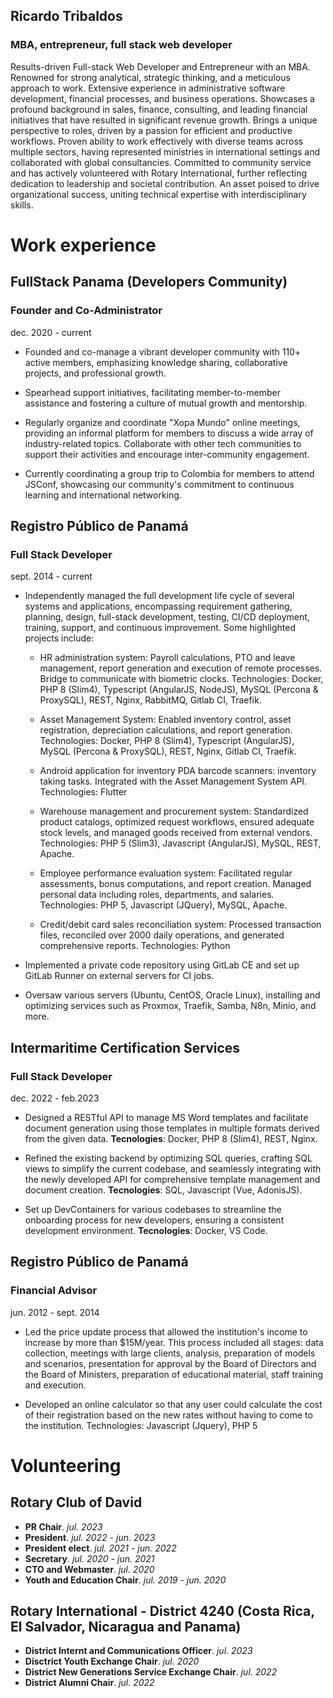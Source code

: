 <!--
**tribal2/tribal2** is a ✨ _special_ ✨ repository because its `README.md` (this file) appears on your GitHub profile.

Here are some ideas to get you started:

- 🔭 I’m currently working on ...
- 🌱 I’m currently learning ...
- 👯 I’m looking to collaborate on ...
- 🤔 I’m looking for help with ...
- 💬 Ask me about ...
- 📫 How to reach me: ...
- 😄 Pronouns: ...
- ⚡ Fun fact: ...
-->
## Ricardo Tribaldos
###  MBA, entrepreneur, full stack web developer

Results-driven Full-stack Web Developer and Entrepreneur with an MBA.  Renowned for strong analytical, strategic thinking, and a meticulous  approach to work. Extensive experience in administrative software  development, financial processes, and business operations. Showcases a  profound background in sales, finance, consulting, and leading financial  initiatives that have resulted in significant revenue growth. Brings a  unique perspective to roles, driven by a passion for efficient and  productive workflows. Proven ability to work effectively with diverse  teams across multiple sectors, having represented ministries in  international settings and collaborated with global consultancies.  Committed to community service and has actively volunteered with Rotary International, further reflecting dedication to leadership and societal  contribution. An asset poised to drive organizational success, uniting  technical expertise with interdisciplinary skills.


# Work experience

## FullStack Panama (Developers Community)
### Founder and Co-Administrator
dec. 2020 - current

- Founded and co-manage a vibrant developer community with 110+ active members, emphasizing knowledge sharing, collaborative projects, and professional growth.

- Spearhead support initiatives, facilitating member-to-member assistance and fostering a culture of mutual growth and mentorship.

- Regularly organize and coordinate "Xopa Mundo" online meetings, providing an informal platform for members to discuss a wide array of industry-related topics.
Collaborate with other tech communities to support their activities and encourage inter-community engagement.

- Currently coordinating a group trip to Colombia for members to attend JSConf, showcasing our community's commitment to continuous learning and international networking.


## Registro Público de Panamá
### Full Stack Developer
sept. 2014 - current

- Independently managed the full development life cycle of several systems  and applications, encompassing requirement gathering, planning, design,  full-stack development, testing, CI/CD deployment, training, support,  and continuous improvement. Some highlighted projects include:

  - HR administration system: Payroll calculations, PTO and leave management, report generation  and execution of remote processes. Bridge to communicate with biometric clocks. Technologies: Docker, PHP 8 (Slim4), Typescript  (AngularJS, NodeJS), MySQL (Percona & ProxySQL), REST, Nginx, RabbitMQ, Gitlab CI, Traefik.

  - Asset Management System: Enabled inventory control, asset registration, depreciation calculations, and report generation. Technologies: Docker, PHP 8 (Slim4), Typescript  (AngularJS), MySQL (Percona & ProxySQL), REST, Nginx, Gitlab CI, Traefik.

  - Android application for inventory PDA barcode scanners: inventory taking tasks. Integrated with the Asset Management System API. Technologies: Flutter

  - Warehouse management and procurement system: Standardized product catalogs, optimized request workflows, ensured  adequate stock levels, and managed goods received from external vendors. Technologies: PHP 5 (Slim3), Javascript  (AngularJS), MySQL, REST, Apache.

  - Employee performance evaluation system: Facilitated regular assessments, bonus computations, and report  creation. Managed personal data including roles, departments, and  salaries. Technologies: PHP 5, Javascript (JQuery), MySQL, Apache.

  - Credit/debit card sales reconciliation system: Processed transaction files, reconciled over 2000 daily operations, and generated comprehensive reports. Technologies: Python

- Implemented a private code repository using GitLab CE and set up GitLab Runner on external servers for CI jobs.

- Oversaw various servers (Ubuntu, CentOS, Oracle Linux), installing and optimizing services such as Proxmox, Traefik, Samba, N8n, Minio, and more.

## Intermaritime Certification Services
### Full Stack Developer
dec. 2022 - feb.2023

- Designed a RESTful API to manage MS Word templates and facilitate  document generation using those templates in multiple formats derived  from the given data. **Tecnologies**: Docker, PHP 8 (Slim4), REST, Nginx.

- Refined the existing backend by optimizing SQL  queries, crafting SQL views to simplify the current codebase, and  seamlessly integrating with the newly developed API for comprehensive  template management and document creation. **Tecnologies**: SQL, Javascript (Vue, AdonisJS).

- Set up DevContainers for various codebases to streamline the  onboarding process for new developers, ensuring a consistent development  environment. **Tecnologies**: Docker, VS Code.

## Registro Público de Panamá
### Financial Advisor
jun. 2012 - sept. 2014

- Led the price update process that allowed the institution's income to increase by more than $15M/year. This process included all stages: data collection, meetings with large clients, analysis, preparation of models and scenarios, presentation for approval by the Board of Directors and the Board of Ministers, preparation of educational material, staff training and execution.

- Developed an online calculator so that any user could calculate the cost of their registration based on the new rates without having to come to the institution. Technologies: Javascript (Jquery), PHP 5


# Volunteering

## Rotary Club of David

- **PR Chair**. _jul. 2023_
- **President**. _jul. 2022 - jun. 2023_
- **President elect**. _jul. 2021 - jun. 2022_
- **Secretary**. _jul. 2020 - jun. 2021_
- **CTO and Webmaster**. _jul. 2020_
- **Youth and Education Chair**. _jul. 2019 - jun. 2020_

## Rotary International - District 4240 (Costa Rica, El Salvador, Nicaragua and Panama)

- **District Internt and Communications Officer**. _jul. 2023_
- **Disctrict Youth Exchange Chair**. _jul. 2020_
- **District New Generations Service Exchange Chair**. _jul. 2022_
- **District Alumni Chair**. _jul. 2022_
